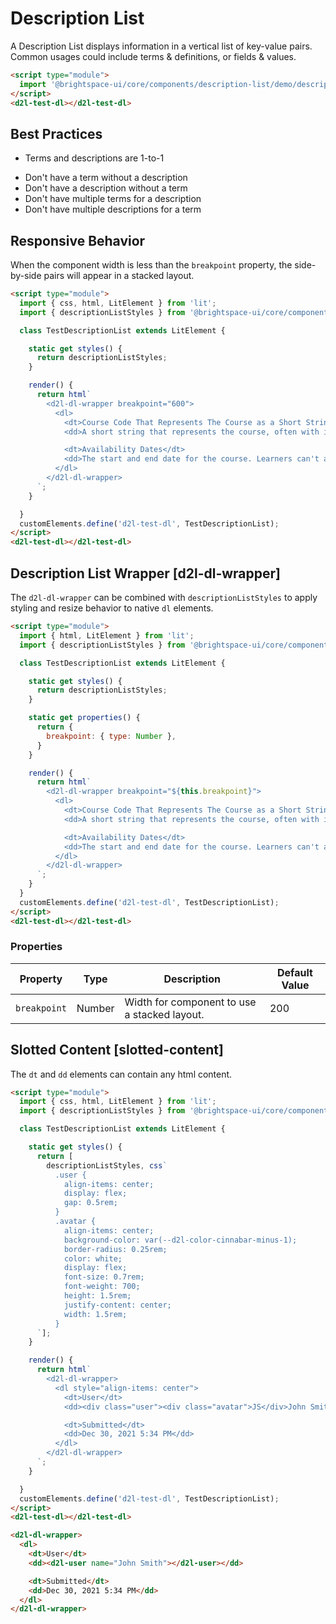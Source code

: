 # Description List
A Description List displays information in a
vertical list of key-value pairs. Common usages could include terms & definitions, or fields & values.

<!-- docs: demo -->
```html
<script type="module">
  import '@brightspace-ui/core/components/description-list/demo/description-list-test.js';
</script>
<d2l-test-dl></d2l-test-dl>
```

## Best Practices
<!-- docs: start best practices -->
<!-- docs: start dos -->
* Terms and descriptions are 1-to-1
<!-- docs: end dos -->

<!-- docs: start donts -->
* Don't have a term without a description
* Don't have a description without a term
* Don't have multiple terms for a description
* Don't have multiple descriptions for a term
<!-- docs: end donts -->
<!-- docs: end best practices -->

## Responsive Behavior
When the component width is less than the `breakpoint` property, the side-by-side pairs will appear in a stacked layout.

<!-- docs: demo -->
```html
<script type="module">
  import { css, html, LitElement } from 'lit';
  import { descriptionListStyles } from '@brightspace-ui/core/components/description-list/description-list-wrapper.js';

  class TestDescriptionList extends LitElement {

    static get styles() {
      return descriptionListStyles;
    }

    render() {
      return html`
        <d2l-dl-wrapper breakpoint="600">
          <dl>
            <dt>Course Code That Represents The Course as a Short String</dt>
            <dd>A short string that represents the course, often with important information such as section or room number.</dd>

            <dt>Availability Dates</dt>
            <dd>The start and end date for the course. Learners can't access courses outside these dates.</dd>
          </dl>
        </d2l-dl-wrapper>
      `;
    }

  }
  customElements.define('d2l-test-dl', TestDescriptionList);
</script>
<d2l-test-dl></d2l-test-dl>
```

## Description List Wrapper [d2l-dl-wrapper]

The `d2l-dl-wrapper` can be combined with `descriptionListStyles` to apply styling and resize behavior to native `dl` elements.

<!-- docs: demo live name:d2l-test-dl -->
```html
<script type="module">
  import { html, LitElement } from 'lit';
  import { descriptionListStyles } from '@brightspace-ui/core/components/description-list/description-list-wrapper.js';

  class TestDescriptionList extends LitElement {

    static get styles() {
      return descriptionListStyles;
    }

    static get properties() {
      return {
        breakpoint: { type: Number },
      }
    }

    render() {
      return html`
        <d2l-dl-wrapper breakpoint="${this.breakpoint}">
          <dl>
            <dt>Course Code That Represents The Course as a Short String</dt>
            <dd>A short string that represents the course, often with important information such as section or room number.</dd>

            <dt>Availability Dates</dt>
            <dd>The start and end date for the course. Learners can't access courses outside these dates.</dd>
          </dl>
        </d2l-dl-wrapper>
      `;
    }
  }
  customElements.define('d2l-test-dl', TestDescriptionList);
</script>
<d2l-test-dl></d2l-test-dl>
```

<!-- docs: start hidden content -->
### Properties

| Property | Type | Description | Default Value
|---|---|---|---|
| `breakpoint` | Number | Width for component to use a stacked layout. | 200 |

<!-- docs: end hidden content -->

## Slotted Content [slotted-content]
The `dt` and `dd` elements can contain any html content.

<!-- docs: demo -->
```html
<script type="module">
  import { css, html, LitElement } from 'lit';
  import { descriptionListStyles } from '@brightspace-ui/core/components/description-list/description-list-wrapper.js';

  class TestDescriptionList extends LitElement {

    static get styles() {
      return [
        descriptionListStyles, css`
          .user {
            align-items: center;
            display: flex;
            gap: 0.5rem;
          }
          .avatar {
            align-items: center;
            background-color: var(--d2l-color-cinnabar-minus-1);
            border-radius: 0.25rem;
            color: white;
            display: flex;
            font-size: 0.7rem;
            font-weight: 700;
            height: 1.5rem;
            justify-content: center;
            width: 1.5rem;
          }
      `];
    }

    render() {
      return html`
        <d2l-dl-wrapper>
          <dl style="align-items: center">
            <dt>User</dt>
            <dd><div class="user"><div class="avatar">JS</div>John Smith</div></dd>

            <dt>Submitted</dt>
            <dd>Dec 30, 2021 5:34 PM</dd>
          </dl>
        </d2l-dl-wrapper>
      `;
    }

  }
  customElements.define('d2l-test-dl', TestDescriptionList);
</script>
<d2l-test-dl></d2l-test-dl>
```

```html
<d2l-dl-wrapper>
  <dl>
    <dt>User</dt>
    <dd><d2l-user name="John Smith"></d2l-user></dd>

    <dt>Submitted</dt>
    <dd>Dec 30, 2021 5:34 PM</dd>
  </dl>
</d2l-dl-wrapper>
```
